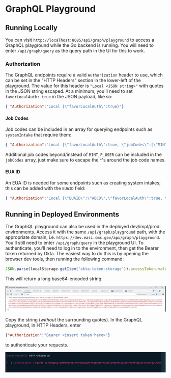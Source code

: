 # GraphQL Playground

## Running Locally

You can visit `http://localhost:8085/api/graph/playground` to access a GraphQL playground while the Go backend is running. You will need to enter `/api/graph/query` as the query path in the UI for this to work.

### Authorization

The GraphQL endpoints require a valid `Authorization` header to use, which can be set in the "HTTP Headers" section in the lower-left of the playground. The value for this header is `"Local <JSON string>"` with quotes in the JSON string escaped. At a minimum, you'll need to set `favorLocalAuth: true` in the JSON payload, like so:

```json
{ "Authorization":"Local {\"favorLocalAuth\":true}"}
```

#### Job Codes

Job codes can be included in an array for querying endpoints such as `systemIntake` that require them:

```json
{ "Authorization":"Local {\"favorLocalAuth\":true, \"jobCodes\":[\"MINT_P_USER\"]}"}
```

Additional job codes beyond/instead of `MINT_P_USER` can be included in the `jobCodes` array, just make sure to escape the `"`'s around the job code names.

#### EUA ID

An EUA ID is needed for some endpoints such as creating system intakes; this can be added with the `EUAID` field:

```json
{ "Authorization":"Local {\"EUAID\":\"ABCD\",\"favorLocalAuth\":true, \"jobCodes\":[\"MINT_P_USER\"]}"}
```


## Running in Deployed Environments

The GraphQL playground can also be used in the deployed dev/impl/prod environments. Access it with the same `/api/graph/playground` path, with the appropriate domain, i.e. `https://dev.easi.cms.gov/api/graph/playground`. You'll still need to enter `/api/graph/query` in the playground UI. To authenticate, you'll need to log in to the environment, then get the Bearer token returned by Okta. The easiest way to do this is by opening the browser dev tools, then running the following command:

```js
JSON.parse(localStorage.getItem('okta-token-storage')).accessToken.value
```

This will return a long base64-encoded string:

![Browser dev tools console, showing the result of the above command](./images/graphql_playground/browser_console.png)

Copy the string (_without_ the surrounding quotes). In the GraphQL playground, in HTTP Headers, enter

```json
{"Authorization":"Bearer <insert token here>"}
```

to authenticate your requests.

![GraphQL Playground, HTTP Headers section, showing the Authorization header with the token added](./images/graphql_playground/graphql_playground_header.png)

